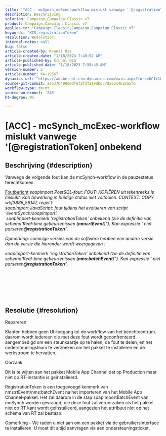 ```yaml
---
title: '"ACC - mcSynch_mcExec-workflow mislukt vanwege ''@registrationToken unknow'''''
description: Beschrijving
solution: Campaign,Campaign Classic v7
product: Campaign,Campaign Classic v7
applies-to: "Campaign Classic,Campaign,Campaign Classic v7"
keywords: "KCS,registrationToken"
resolution: Resolution
internal-notes: null
bug: false
article-created-by: Krunal Oza
article-created-date: "1/18/2023 7:49:52 AM"
article-published-by: Krunal Oza
article-published-date: "1/18/2023 7:55:45 AM"
version-number: 2
article-number: KA-19367
dynamics-url: "https://adobe-ent.crm.dynamics.com/main.aspx?forceUCI=1&pagetype=entityrecord&etn=knowledgearticle&id=88a585ad-0497-ed11-aad1-6045bd0067ea"
source-git-commit: aa637b490d0dfef2fdf219dbd57d50314622a5fb
workflow-type: tm+mt
source-wordcount: '248'
ht-degree: 0%

---
```


# [ACC] - mcSynch_mcExec-workflow mislukt vanwege &#39;[@registrationToken] onbekend

## Beschrijving {#description}


Vanwege de volgende fout kan de mcSynch-workflow in de pauzestatus terechtkomen:


<u>Foutbericht</u>
*soapImport PostSQL-fout: FOUT: KOPIËREN uit tekenreeks is mislukt: Kan bewerking in huidige status niet voltooien. CONTEXT: COPY wkf3886_56147, regel 1
<br>soapImport JavaScript: fout tijdens het evalueren van script &#39;eventSynch/soapImport&#39;.
<br> soapImport-kenmerk &#39;registrationToken&#39; onbekend (zie de definitie van schema&#39;Real-time gebeurtenissen (<b>nms:rtEvent</b>)&quot;). Kan expressie &#39; niet parseren<b>@registrationToken</b>&quot;.*

*Opmerking: sommige versies van de software hebben een andere versie dan de versie die hieronder wordt weergegeven :*

*soapImport-kenmerk &#39;registrationToken&#39; onbekend (zie de definitie van schema&#39;Real-time gebeurtenissen (<b>nms:batchEvent</b>)&quot;). Kan expressie &#39; niet parseren<b>@registrationToken</b>&quot;.*


<br><br> <br><br> <br>

## Resolutie {#resolution}


Repareren

Klanten hebben geen UI-toegang tot de workflow van het berichtcentrum. daarom wordt iedereen die met deze fout wordt geconfronteerd aangemoedigd om een steunkaartje op te halen, de fout te delen, en het ondersteuningsteam te verzoeken om het pakket te installeren en de werkstroom te hervatten.



Oorzaak

Dit is te wijten aan het pakket Mobile App Channel dat op Production maar niet op RT-instantie is geïnstalleerd.

RegistrationToken is een toegevoegd kenmerk van nms:rtEvent/nms:batchEvent na het importeren van het Mobile App Channel-pakket. Het zal daarom in de stap soapImportBatchEvent van mcSynch worden gevraagd, die deze fout zal veroorzaken als het pakket niet op RT kant wordt geïnstalleerd, aangezien het attribuut niet op het schema van RT zal bestaan.



Opmerking - We raden u niet aan om een pakket via de gebruikersinterface te installeren. U moet dit altijd aanvragen via een ondersteuningsticket.
